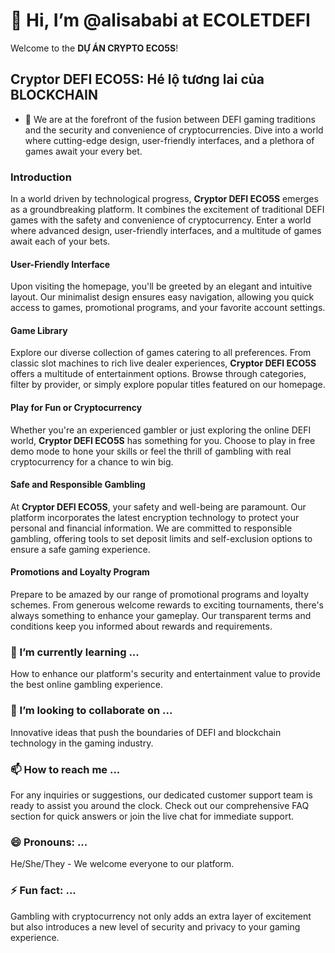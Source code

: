 # 👋 Hi, I’m @alisababi at ECOLETDEFI

Welcome to the **DỰ ÁN CRYPTO ECO5S**!

## Cryptor DEFI ECO5S: Hé lộ tương lai của BLOCKCHAIN

- 👀 We are at the forefront of the fusion between DEFI gaming traditions and the security and convenience of cryptocurrencies. Dive into a world where cutting-edge design, user-friendly interfaces, and a plethora of games await your every bet.

### Introduction

In a world driven by technological progress, **Cryptor DEFI ECO5S** emerges as a groundbreaking platform. It combines the excitement of traditional DEFI games with the safety and convenience of cryptocurrency. Enter a world where advanced design, user-friendly interfaces, and a multitude of games await each of your bets.

#### User-Friendly Interface

Upon visiting the homepage, you'll be greeted by an elegant and intuitive layout. Our minimalist design ensures easy navigation, allowing you quick access to games, promotional programs, and your favorite account settings.

#### Game Library

Explore our diverse collection of games catering to all preferences. From classic slot machines to rich live dealer experiences, **Cryptor DEFI ECO5S** offers a multitude of entertainment options. Browse through categories, filter by provider, or simply explore popular titles featured on our homepage.

#### Play for Fun or Cryptocurrency

Whether you're an experienced gambler or just exploring the online DEFI world, **Cryptor DEFI ECO5S** has something for you. Choose to play in free demo mode to hone your skills or feel the thrill of gambling with real cryptocurrency for a chance to win big.

#### Safe and Responsible Gambling

At **Cryptor DEFI ECO5S**, your safety and well-being are paramount. Our platform incorporates the latest encryption technology to protect your personal and financial information. We are committed to responsible gambling, offering tools to set deposit limits and self-exclusion options to ensure a safe gaming experience.

#### Promotions and Loyalty Program

Prepare to be amazed by our range of promotional programs and loyalty schemes. From generous welcome rewards to exciting tournaments, there's always something to enhance your gameplay. Our transparent terms and conditions keep you informed about rewards and requirements.

### 🌱 I’m currently learning ...

How to enhance our platform's security and entertainment value to provide the best online gambling experience.

### 💞️ I’m looking to collaborate on ...

Innovative ideas that push the boundaries of DEFI and blockchain technology in the gaming industry.

### 📫 How to reach me ...

For any inquiries or suggestions, our dedicated customer support team is ready to assist you around the clock. Check out our comprehensive FAQ section for quick answers or join the live chat for immediate support.

### 😄 Pronouns: ...

He/She/They - We welcome everyone to our platform.

### ⚡ Fun fact: ...

Gambling with cryptocurrency not only adds an extra layer of excitement but also introduces a new level of security and privacy to your gaming experience.

<!---
ecoletdefi/ecoletdefi is a ✨ special ✨ repository because its `README.md` (this file) appears on your GitHub profile.
You can click the Preview link to take a look at your changes.
--->
